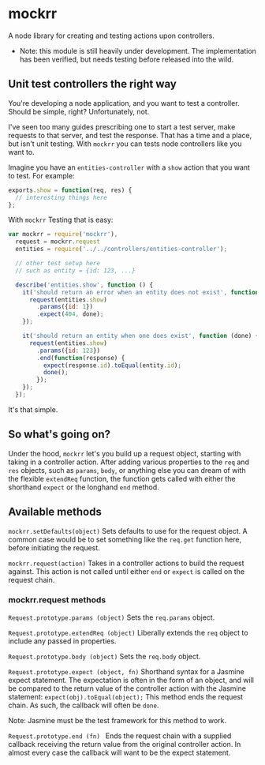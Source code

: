 # mockrr

A node library for creating and testing actions upon controllers.

* Note: this module is still heavily under development. The implementation has been verified, but needs testing before released into the wild.

## Unit test controllers the right way

You're developing a node application, and you want to test a controller. Should be simple, right? Unfortunately, not.

I've seen too many guides prescribing one to start a test server, make requests to that server, and test the response. That has a time and a place, but isn't unit testing. With ```mockrr``` you can tests node controllers like you want to.

Imagine you have an ```entities-controller``` with a ```show``` action that you want to test. For example:

```javascript
exports.show = function(req, res) {
  // interesting things here
};
```

With ```mockrr``` Testing that is easy:


```javascript
var mockrr = require('mockrr'),
  request = mockrr.request
  entities = require('../../controllers/entities-controller');

  // other test setup here
  // such as entity = {id: 123, ...}

  describe('entities.show', function () {
    it('should return an error when an entity does not exist', function (done) {
      request(entities.show)
        .params({id: 1})
        .expect(404, done);
    });

    it('should return an entity when one does exist', function (done) {
      request(entities.show)
        .params({id: 123})
        .end(function(response) {
          expect(response.id).toEqual(entity.id);
          done();
        });
    });
  });
```


It's that simple.

## So what's going on?

Under the hood, ```mockrr``` let's you build up a request object, starting with taking in a controller action. After adding various properties to the ```req``` and ```res``` objects, such as ```params```, ```body```, or anything else you can dream of with the flexible ```extendReq``` function, the function gets called with either the shorthand ```expect``` or the longhand ```end``` method.

## Available methods

```mockrr.setDefaults(object)``` Sets defaults to use for the request object. A common case would be to set something like the ```req.get``` function here, before initiating the request.

```mockrr.request(action)``` Takes in a controller actions to build the request against. This action is not called until either ```end``` or ```expect``` is called on the request chain.

### mockrr.request methods

```Request.prototype.params (object)``` Sets the ```req.params``` object.

```Request.prototype.extendReq (object)``` Liberally extends the ```req``` object to include any passed in properties.

```Request.prototype.body (object)``` Sets the ```req.body``` object.

```Request.prototype.expect (object, fn)``` Shorthand syntax for a Jasmine expect statement. The expectation is often in the form of an object, and will be compared to the return value of the controller action with the Jasmine statement: ```expect(obj).toEqual(object);``` This method ends the request chain. As such, the callback will often be ```done```.

Note: Jasmine must be the test framework for this method to work.

```Request.prototype.end (fn) ``` Ends the request chain with a supplied callback receiving the return value from the original controller action. In almost every case the callback will want to be the expect statement.
